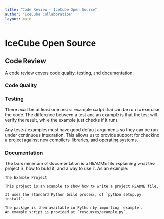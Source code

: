 ```yaml
---
title: "Code Review - IceCube Open Source"
author: "IceCube Collaboration"
layout: main
---
```


# IceCube Open Source

## Code Review

A code review covers code quality, testing, and documentation.

### Code Quality


### Testing

There *must* be at least one test or example script that can be
run to exercise the code.  The difference between a test and an example
is that the test will verify the result, while the example just checks
if it runs.

Any tests / examples must have good default arguments so they can be run
under continuous integration.  This allows us to provide support for
checking a project against new compilers, libraries, and operating systems.

### Documentation

The bare minimum of documentation is a README file explaining what the
project is, how to build it, and a way to use it.  As an example:

    The Example Project

    This project is an example to show how to write a project README file.

    It uses the standard Python build process, of `python setup.py install`.

    The package is then available in Python by importing `example`.
    An example script is provided at `resources/example.py`.


[IceCube Collaboration]: https://icecube.wisc.edu

[IceCubeOpenSource]: https://github.com/IceCubeOpenSource